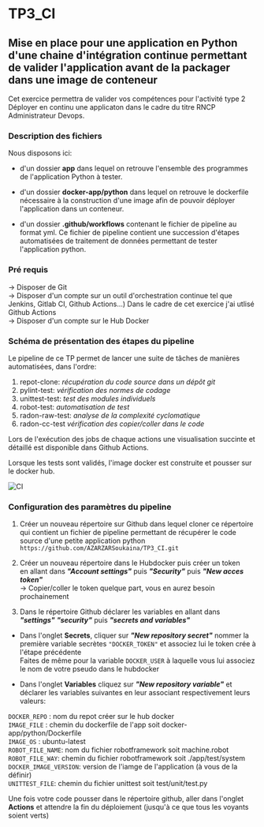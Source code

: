 # TP3_CI
## Mise en place pour une application en Python d'une chaine d'intégration continue permettant de valider l'application avant de la packager dans une image de conteneur
Cet exercice permettra de valider vos compétences pour l'activité type 2 Déployer en continu une applicaton dans le cadre du titre RNCP Administrateur Devops.

### Description des fichiers 
Nous disposons ici: 

* d'un dossier **app** dans lequel on retrouve l'ensemble des programmes de l'application Python à tester. 

* d'un dossier **docker-app/python** dans lequel on retrouve le dockerfile nécessaire à la construction d'une image afin de pouvoir déployer l'application dans un conteneur. 

* d'un dossier **.github/workflows** contenant le fichier de pipeline au format yml. Ce fichier de pipeline contient une succession d'étapes automatisées de traitement de données permettant de tester l'application python.

### Pré requis 
-> Disposer de Git  
-> Disposer d'un compte sur un outil d'orchestration continue tel que Jenkins, Gitlab CI, Github Actions...) Dans le cadre de cet exercice j'ai utlisé Github Actions    
-> Disposer d'un compte sur le Hub Docker  

### Schéma de présentation des étapes du pipeline 
Le pipeline de ce TP permet de lancer une suite de tâches de manières automatisées, dans l'ordre:  
1. repot-clone: *récupération du code source dans un dépôt git*
2. pylint-test: *vérification des normes de codage*  
3. unittest-test: *test des modules individuels*  
4. robot-test: *automatisation de test*
5. radon-raw-test: *analyse de la complexité cyclomatique*
6. radon-cc-test *vérification des copier/coller dans le code*

Lors de l'exécution des jobs de chaque actions une visualisation succinte et détaillé est disponible dans Github Actions.  

Lorsque les tests sont validés, l'image docker est construite et pousser sur le docker hub.  

![CI](https://github.com/AZARZARSoukaina/TP3_CI/assets/105217130/6b15bc63-76e5-49a4-8562-f528d3696408)

### Configuration des paramètres du pipeline
1. Créer un nouveau répertoire sur Github dans lequel cloner ce répertoire
qui contient un fichier de pipeline permettant de récupérer le code source
d'une petite application python  
`https://github.com/AZARZARSoukaina/TP3_CI.git`

3. Créer un nouveau répertoire dans le Hubdocker puis créer un token   
en allant dans ***"Account settings"*** puis ***"Security"*** puis ***"New acces token"***   
-> Copier/coller le token quelque part, vous en aurez besoin prochainement   

4. Dans le répertoire Github déclarer les variables en allant dans ***"settings"*** ***"security"*** puis ***"secrets and variables"***
   
- Dans l'onglet **Secrets**, cliquer sur ***"New repository secret"*** nommer la première variable secrètes `"DOCKER_TOKEN"` et associez lui le token crée à l'étape précédente   
Faites de même pour la variable `DOCKER_USER` à laquelle vous lui associez le nom de votre pseudo dans le hubdocker     

- Dans l'onglet **Variables** cliquez sur ***"New repository variable"*** et déclarer les variables suivantes en leur associant respectivement leurs valeurs:   

`DOCKER_REPO` : nom du repot créer sur le hub docker  
`IMAGE_FILE` : chemin du dockerfile de l'app soit docker-app/python/Dockerfile  
`IMAGE_OS` : ubuntu-latest  
`ROBOT_FILE_NAME`: nom du fichier robotframework soit machine.robot  
`ROBOT_FILE_WAY`: chemin du fichier robotframework soit ./app/test/system  
`DOCKER_IMAGE_VERSION`: version de l'iamge de l'application (à vous de la définir)  
`UNITTEST_FILE`: chemin du fichier unittest soit test/unit/test.py 

Une fois votre code pousser dans le répertoire github, aller dans l'onglet **Actions** et attendre la fin du déploiement (jusqu'à ce que tous les voyants soient verts)


